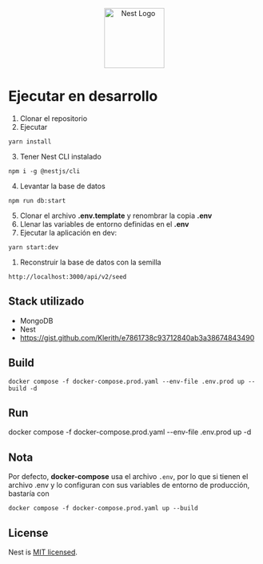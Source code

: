 <p align="center">
  <a href="http://nestjs.com/" target="blank"><img src="https://nestjs.com/img/logo-small.svg" width="120" alt="Nest Logo" /></a>
</p>

# Ejecutar en desarrollo
1. Clonar el repositorio
2. Ejecutar
```
yarn install
```
3. Tener Nest CLI instalado
```
npm i -g @nestjs/cli
```
4. Levantar la base de datos
```
npm run db:start
```
5. Clonar el archivo __.env.template__ y renombrar la copia __.env__  
6. Llenar las variables de entorno definidas en el __.env__
7. Ejecutar la aplicación en dev:
```
yarn start:dev
```
1. Reconstruir la base de datos con la semilla
```
http://localhost:3000/api/v2/seed
```

## Stack utilizado
- MongoDB
- Nest
- https://gist.github.com/Klerith/e7861738c93712840ab3a38674843490

## Build
```
docker compose -f docker-compose.prod.yaml --env-file .env.prod up --build -d
```

## Run
docker compose -f docker-compose.prod.yaml --env-file .env.prod up -d

## Nota
Por defecto, __docker-compose__ usa el archivo ```.env```, por lo que si tienen el archivo .env y lo configuran con sus variables de entorno de producción, bastaría con
```
docker compose -f docker-compose.prod.yaml up --build
```

## License

Nest is [MIT licensed](https://github.com/nestjs/nest/blob/master/LICENSE).
